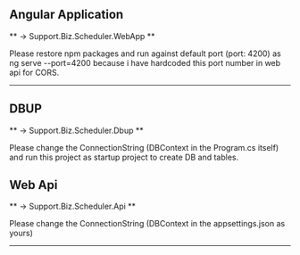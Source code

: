 ## Angular Application

** -> Support.Biz.Scheduler.WebApp **

Please restore npm packages and run against default port (port: 4200) as ng serve --port=4200 because i have hardcoded this port number in web api for CORS.

---

## DBUP

** -> Support.Biz.Scheduler.Dbup **

Please change the ConnectionString (DBContext in the Program.cs itself) and run this project as startup project to create DB and tables.

## Web Api

** -> Support.Biz.Scheduler.Api **

Please change the ConnectionString (DBContext in the appsettings.json as yours)

---
